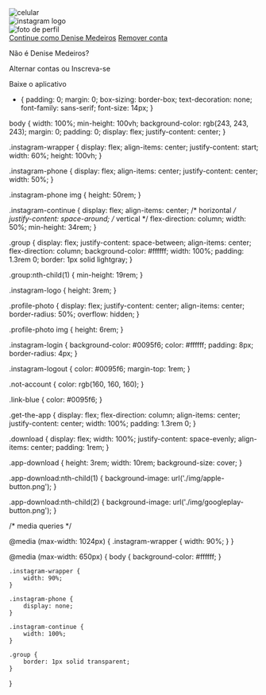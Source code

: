 <!DOCTYPE html>
<html lang="en">
<head>
    <meta charset="UTF-8">
    <meta name="viewport" content="width=device-width, initial-scale=1.0">
    <link rel="stylesheet" href="style.css">
    <title>Instagram</title>
</head>
<body>
    <div class="instagram-wrapper">
        <div class="instagram-phone">
            <img src="./img/instagram-celular.png" alt="celular">
        </div>
        <div class="instagram-continue">
            <div class="group">
                <img src="./img/instagram-logo.png" class="instagram-logo" alt="instagram logo">
                <div class="profile-photo">
                    <img src="./foto perfil.jpg" alt="foto de perfil">
                </div>
                <a href="#" class="instagram-login">Continue como Denise Medeiros</a>
                <a href="#" class="instagram-logout">Remover conta</a>
            </div>
            <div class="group">
                <p class="not-account">Não é Denise Medeiros?</p>
                <p class="not-account">
                    <span class="link-blue">Alternar contas</span>
                    ou
                    <span class="link-blue">Inscreva-se</span>
                </p>
            </div>
            <div class="get-the-app">
                <p class="get-app">Baixe o aplicativo</p>
                <div class="download">
                    <a href="#" class="app-download"></a>
                    <a href="#" class="app-download"></a>
                </div>
            </div>
        </div>
    </div>
</body>
</html>

* {
    padding: 0;
    margin: 0;
    box-sizing: border-box;
    text-decoration: none;
    font-family: sans-serif;
    font-size: 14px;
}

body {
    width: 100%;
    min-height: 100vh;
    background-color: rgb(243, 243, 243);
    margin: 0;
    padding: 0;
    display: flex;
    justify-content: center;
}

.instagram-wrapper {
    display: flex;
    align-items: center;
    justify-content: start;
    width: 60%;
    height: 100vh;
}

.instagram-phone {
    display: flex;
    align-items: center;
    justify-content: center;
    width: 50%;
}

.instagram-phone img {
    height: 50rem;
}

.instagram-continue {
    display: flex;
    align-items: center; /* horizontal */
    justify-content: space-around; /* vertical */
    flex-direction: column;
    width: 50%;
    min-height: 34rem;
}

.group {
    display: flex;
    justify-content: space-between;
    align-items: center;
    flex-direction: column;
    background-color: #ffffff;
    width: 100%;
    padding: 1.3rem 0;
    border: 1px solid lightgray;
}

.group:nth-child(1) {
    min-height: 19rem;
}

.instagram-logo {
    height: 3rem;
}

.profile-photo {
    display: flex;
    justify-content: center;
    align-items: center;
    border-radius: 50%;
    overflow: hidden;
}

.profile-photo img {
    height: 6rem;
}

.instagram-login {
    background-color: #0095f6;
    color: #ffffff;
    padding: 8px;
    border-radius: 4px;
}

.instagram-logout {
    color: #0095f6;
    margin-top: 1rem;
}

.not-account {
    color: rgb(160, 160, 160);
}

.link-blue {
    color: #0095f6;
}

.get-the-app {
    display: flex;
    flex-direction: column;
    align-items: center;
    justify-content: center;
    width: 100%;
    padding: 1.3rem 0;
}

.download {
    display: flex;
    width: 100%;
    justify-content: space-evenly;
    align-items: center;
    padding: 1rem;
}

.app-download {
    height: 3rem;
    width: 10rem;
    background-size: cover;
}

.app-download:nth-child(1) {
    background-image: url('./img/apple-button.png');
}

.app-download:nth-child(2) {
    background-image: url('./img/googleplay-button.png');
}

/* media queries */


@media (max-width: 1024px) {
    .instagram-wrapper {
        width: 90%;
    }
}

@media (max-width: 650px) {
    body {
        background-color: #ffffff;
    }

    .instagram-wrapper {
        width: 90%;
    }

    .instagram-phone {
        display: none;
    }

    .instagram-continue {
        width: 100%;
    }

    .group {
        border: 1px solid transparent;
    }
}
